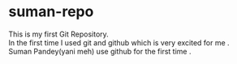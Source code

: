 # suman-repo
This is my first Git Repository.
 <br>
 In the first time I used git and github which is very excited for me .
<br>
 Suman Pandey(yani meh) use github for the first time .